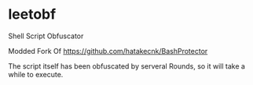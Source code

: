 # leetobf
Shell Script Obfuscator

Modded Fork Of https://github.com/hatakecnk/BashProtector

The script itself has been obfuscated by serveral Rounds, so it will take a while to execute.

